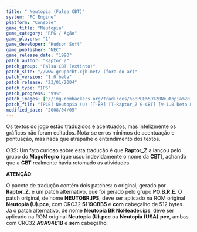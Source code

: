 ```yaml
---
title: " Neutopia (Falsa CBT)"
system: "PC Engine"
platform: "Console"
game_title: "Neutopia"
game_category: "RPG / Ação"
game_players: "1"
game_developer: "Hudson Soft"
game_publisher: "NEC"
game_release_date: "1990"
patch_author: "Raptor_Z"
patch_group: "Falsa CBT (extinto)"
patch_site: "//www.grupocbt.cjb.net/ (fora do ar)"
patch_version: "1.0 beta"
patch_release: "23/01/2004"
patch_type: "IPS"
patch_progress: "99%"
patch_images: ["//img.romhackers.org/traducoes/%5BPCE%5D%20Neutopia%20-%20Falsa%20CBT%20-%201.png","//img.romhackers.org/traducoes/%5BPCE%5D%20Neutopia%20-%20Falsa%20CBT%20-%202.png","//img.romhackers.org/traducoes/%5BPCE%5D%20Neutopia%20-%20Falsa%20CBT%20-%203.png"]
patch_file: "[PCE] Neutopia (U) [T-BR] [T-Raptor_Z G-CBT] [V-1.0 beta P-99% A-2004].zip"
modified_date: "2008/04/05"
---
```

Os textos do jogo estão traduzidos e acentuados, mas infelizmente os gráficos não foram editados. Nota-se erros mínimos de acentuação e pontuação, mas nada que atrapalhe o entendimento dos textos.

OBS: Um fato curioso sobre esta tradução é que <b>Raptor_Z</b> a lançou pelo grupo do <b>MagoNegro</b> (que usou indevidamente o nome da <b>CBT</b>), achando que a <b>CBT</b> realmente havia retomado as atividades.

<b>ATENÇÃO</b>:

O pacote de tradução contém dois patches: o original, gerado por <b>Raptor_Z</b>, e um patch alternativo, que foi gerado pelo grupo <b>PO.B.R.E.</b> O patch original, de nome <b>NEUTOBR.IPS</b>, deve ser aplicado na ROM original <b>Neutopia (U).pce</b>, com CRC32 <b>5119CBB5</b> e <b>com</b> cabeçalho de 512 bytes. Já o patch alternativo, de nome <b>Neutopia BR NoHeader.ips</b>, deve ser aplicado na ROM original <b>Neutopia (U).pce</b> ou <b>Neutopia (USA).pce</b>, ambas com CRC32 <b>A9A94E1B</b> e <b>sem</b> cabeçalho.
